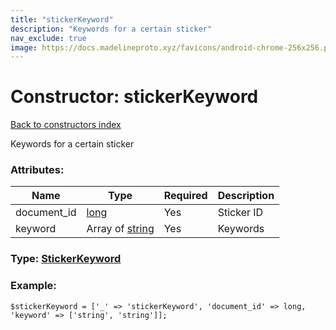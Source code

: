 ```yaml
---
title: "stickerKeyword"
description: "Keywords for a certain sticker"
nav_exclude: true
image: https://docs.madelineproto.xyz/favicons/android-chrome-256x256.png
---
```

# Constructor: stickerKeyword  
[Back to constructors index](/API_docs/constructors/index.html)



Keywords for a certain sticker

### Attributes:

| Name     |    Type       | Required | Description |
|----------|---------------|----------|-------------|
|document\_id|[long](/API_docs/types/long.html) | Yes|Sticker ID|
|keyword|Array of [string](/API_docs/types/string.html) | Yes|Keywords|



### Type: [StickerKeyword](/API_docs/types/StickerKeyword.html)


### Example:

```
$stickerKeyword = ['_' => 'stickerKeyword', 'document_id' => long, 'keyword' => ['string', 'string']];
```  
